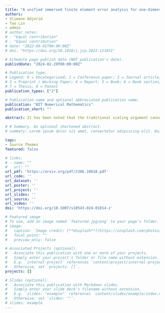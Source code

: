 ```yaml
---
title: "A unified immersed finite element error analysis for one-dimensional interface problems"
authors:
- Slimane Adjerid
- Tao Lin
- admin
# author_notes:
# - "Equal contribution"
# - "Equal contribution"
# date: "2022-09-01T00:00:00Z"
# doi: "https://doi.org/10.1016/j.jcp.2022.111651"

# Schedule page publish date (NOT publication's date).
publishDate: "2024-02-29T00:00:00Z"

# Publication type.
# Legend: 0 = Uncategorized; 1 = Conference paper; 2 = Journal article;
# 3 = Preprint / Working Paper; 4 = Report; 5 = Book; 6 = Book section;
# 7 = Thesis; 8 = Patent
publication_types: ["2"]

# Publication name and optional abbreviated publication name.
publication: "BIT Numerical Mathematics"
publication_short: ""

abstract: It has been noted that the traditional scaling argument cannot be directly applied to the error analysis of immersed finite elements (IFE) because, in general, the spaces on the reference element associated with the IFE spaces on different interface elements via the standard affine mapping are not the same. By analyzing a mapping from the involved Sobolev space to the IFE space, this article is able to extend the scaling argument framework to the error estimation for the approximation capability of a class of IFE spaces in one spatial dimension. As demonstrations of the versatility of this unified error analysis framework, the manuscript applies the proposed scaling argument to obtain optimal IFE error estimates for a typical first-order linear hyperbolic interface problem, a second-order elliptic interface problem, and the fourth-order Euler-Bernoulli beam interface problem, respectively. 

# # Summary. An optional shortened abstract.
# summary: Lorem ipsum dolor sit amet, consectetur adipiscing elit. Duis posuere tellus ac convallis placerat. Proin tincidunt magna sed ex sollicitudin condimentum.

tags:
- Source Themes
featured: false

# links:
# - name: ""
#   url: ""
url_pdf: 'https://arxiv.org/pdf/2306.10018.pdf'
url_code: ''
url_dataset: ''
url_poster: ''
url_project: ''
url_slides: ''
url_source: ''
url_video: ''
doi: 'https://doi.org/10.1007/s10543-024-01014-z'

# Featured image
# To use, add an image named `featured.jpg/png` to your page's folder. 
# image:
#   caption: 'Image credit: [**Unsplash**](https://unsplash.com/photos/jdD8gXaTZsc)'
#   focal_point: ""
#   preview_only: false

# Associated Projects (optional).
#   Associate this publication with one or more of your projects.
#   Simply enter your project's folder or file name without extension.
#   E.g. `internal-project` references `content/project/internal-project/index.md`.
#   Otherwise, set `projects: []`.
projects: []

# Slides (optional).
#   Associate this publication with Markdown slides.
#   Simply enter your slide deck's filename without extension.
#   E.g. `slides: "example"` references `content/slides/example/index.md`.
#   Otherwise, set `slides: ""`.
# slides: example
---
```

<!-- 
{{% callout note %}}
Click the *Cite* button above to demo the feature to enable visitors to import publication metadata into their reference management software.
{{% /callout %}}

{{% callout note %}}
Create your slides in Markdown - click the *Slides* button to check out the example.
{{% /callout %}}

Supplementary notes can be added here, including [code, math, and images](https://wowchemy.com/docs/writing-markdown-latex/). -->
